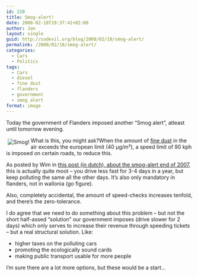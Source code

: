 ```yaml
---
id: 220
title: Smog-alert!
date: 2008-02-18T19:37:41+02:00
author: Jan
layout: single
guid: http://sadevil.org/blog/2008/02/18/smog-alert/
permalink: /2008/02/18/smog-alert/
categories:
  - Cars
  - Politics
tags:
  - Cars
  - diesel
  - fine dust
  - flanders
  - government
  - smog alert
format: image
---
```

Today the government of Flanders imposed another &#8220;Smog alert&#8221;, atleast until tomorrow evening.

<p align="justify">
  <img style="float: left; margin: 4px;" src="https://kcore.org/wp-content/uploads/2008/02/large_220795.jpg" alt="Smog!" />
</p>

What is this, you might ask?When the amount of <a href="http://en.wikipedia.org/wiki/Particulate" target="_blank">fine dust</a> in the air exceeds the european limit (40 µg/m³), a speed limit of 90 kph is imposed on certain roads, to reduce this.

As posted by Wim in <a href="http://www.wimblog.be/smogalarm/" target="_blank">this post (in dutch), about the smog-alert end of 2007</a>, this is actually quite moot &#8211; you drive less fast for 3-4 days in a year, but keep polluting the same all the other days. It&#8217;s also only mandatory in flanders, not in wallonia (go figure).

Also, completely accidental, the amount of speed-checks increases tenfold, and there&#8217;s the zero-tolerance.

I do agree that we need to do something about this problem &#8211; but not the short half-assed &#8220;solution&#8221; our government imposes (drive slower for 2 days) which only serves to increase their revenue through speeding tickets &#8211; but a real structural solution. Like:

  * higher taxes on the polluting cars
  * promoting the ecologically sound cards
  * making public transport usable for more people

I&#8217;m sure there are a lot more options, but these would be a start&#8230;